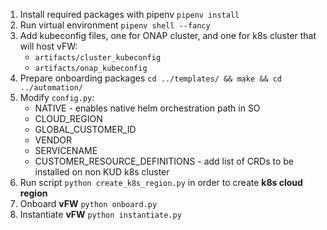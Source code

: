 1. Install required packages with pipenv `pipenv install`
2. Run virtual environment `pipenv shell --fancy`
3. Add kubeconfig files, one for ONAP cluster, and one for k8s cluster that will host vFW:
   - `artifacts/cluster_kubeconfig`
   - `artifacts/onap_kubeconfig`
4. Prepare onboarding packages `cd ../templates/ && make && cd ../automation/`
5. Modify `config.py`:
   - NATIVE - enables native helm orchestration path in SO
   - CLOUD_REGION
   - GLOBAL_CUSTOMER_ID
   - VENDOR
   - SERVICENAME
   - CUSTOMER_RESOURCE_DEFINITIONS - add list of CRDs to be installed on non KUD k8s cluster
6. Run script `python create_k8s_region.py` in order to create **k8s cloud region**
7. Onboard **vFW** `python onboard.py`
8. Instantiate **vFW** `python instantiate.py`
